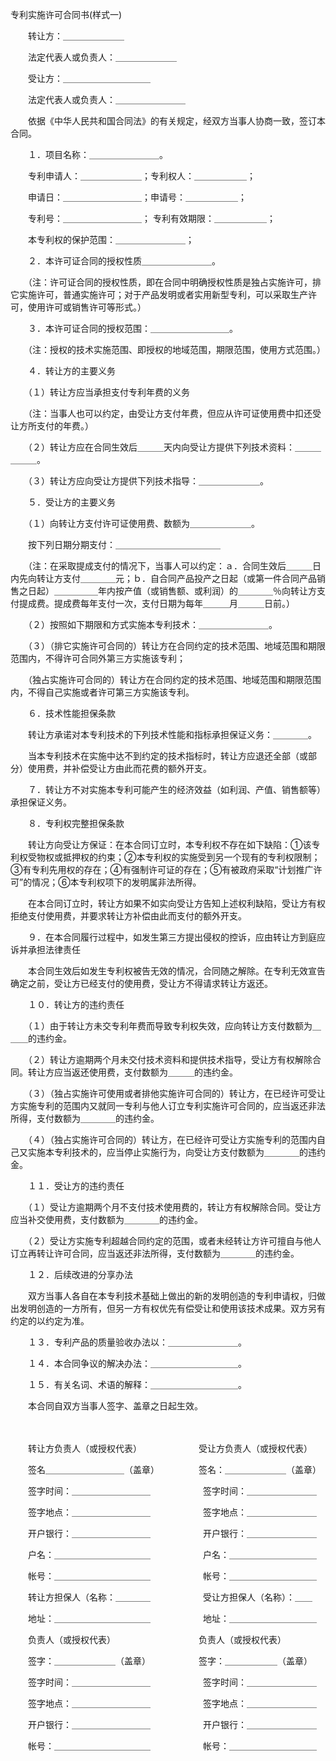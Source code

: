 



专利实施许可合同书(样式一)



 

　　转让方：＿＿＿＿＿＿＿

　　法定代表人或负责人：＿＿＿＿＿＿＿

　　受让方：＿＿＿＿＿＿＿＿＿＿

　　法定代表人或负责人：＿＿＿＿＿＿＿＿　　

　　依据《中华人民共和国合同法》的有关规定，经双方当事人协商一致，签订本合同。

　　１．项目名称：＿＿＿＿＿＿＿＿。

　　专利申请人：＿＿＿＿＿＿＿；专利权人：＿＿＿＿＿＿；

　　申请日：＿＿＿＿＿＿＿＿＿；申请号：＿＿＿＿＿＿；

　　专利号：＿＿＿＿＿＿＿＿＿； 专利有效期限：＿＿＿＿＿＿；

　　本专利权的保护范围：＿＿＿＿＿＿＿＿；

　　２．本许可证合同的授权性质＿＿＿＿＿＿＿＿。

　　（注：许可证合同的授权性质，即在合同中明确授权性质是独占实施许可，排它实施许可，普通实施许可；对于产品发明或者实用新型专利，可以采取生产许可，使用许可或销售许可等形式。）

　　３．本许可证合同的授权范围：＿＿＿＿＿＿＿＿＿。

　　（注：授权的技术实施范围、即授权的地域范围，期限范围，使用方式范围。）

　　４．转让方的主要义务

　　（１）转让方应当承担支付专利年费的义务

　　（注：当事人也可以约定，由受让方支付年费，但应从许可证使用费中扣还受让方所支付的年费。）

　　（２）转让方应在合同生效后＿＿＿天内向受让方提供下列技术资料：＿＿＿＿＿＿。

　　（３）转让方应向受让方提供下列技术指导：＿＿＿＿＿＿＿。

　　５．受让方的主要义务

　　（１）向转让方支付许可证使用费、数额为＿＿＿＿＿＿＿。

　　按下列日期分期支付：＿＿＿＿＿＿＿＿＿＿＿＿

　　（注：在采取提成支付的情况下，当事人可以约定：ａ．合同生效后＿＿＿日内先向转让方支付＿＿＿＿元；ｂ．自合同产品投产之日起（或第一件合同产品销售之日起）＿＿＿＿＿年内按产值（或销售额、或利润）的＿＿＿＿％向转让方支付提成费。提成费每年支付一次，支付日期为每年＿＿＿月＿＿＿日前。）

　　（２）按照如下期限和方式实施本专利技术：＿＿＿＿＿＿＿＿。

　　（３）（排它实施许可合同的）转让方在合同约定的技术范围、地域范围和期限范围内，不得许可合同外第三方实施该专利；

　　（独占实施许可合同的）转让方在合同约定的技术范围、地域范围和期限范围内，不得自己实施或者许可第三方实施该专利。

　　６．技术性能担保条款

　　转让方承诺对本专利技术的下列技术性能和指标承担保证义务：＿＿＿＿。

　　当本专利技术在实施中达不到约定的技术指标时，转让方应退还全部（或部分）使用费，并补偿受让方由此而花费的额外开支。

　　７．转让方不对实施本专利可能产生的经济效益（如利润、产值、销售额等）承担保证义务。

　　８．专利权完整担保条款

　　转让方向受让方保证：在本合同订立时，本专利权不存在如下缺陷：①该专利权受物权或抵押权的约束；②本专利权的实施受到另一个现有的专利权限制；③有专利先用权的存在；④有强制许可证的存在；⑤有被政府采取“计划推广许可”的情况；⑥本专利权项下的发明属非法所得。

　　在本合同订立时，转让方如果不如实向受让方告知上述权利缺陷，受让方有权拒绝支付使用费，并要求转让方补偿由此而支付的额外开支。

　　９．在本合同履行过程中，如发生第三方提出侵权的控诉，应由转让方到庭应诉并承担法律责任

　　本合同生效后如发生专利权被告无效的情况，合同随之解除。在专利无效宣告确定之前，受让方已经支付的使用费，受让方不得请求转让方返还。

　　１０．转让方的违约责任

　　（１）由于转让方未交专利年费而导致专利权失效，应向转让方支付数额为＿＿＿的违约金。

　　（２）转让方逾期两个月未交付技术资料和提供技术指导，受让方有权解除合同。转让方应当返还使用费，支付数额为＿＿＿的违约金。

　　（３）（独占实施许可使用或者排他实施许可合同的）转让方，在已经许可受让方实施专利的范围内又就同一专利与他人订立专利实施许可合同的，应当返还非法所得，支付数额为＿＿＿＿的违约金。

　　（４）（独占实施许可合同的）转让方，在已经许可受让方实施专利的范围内自己又实施本专利技术的，应当停止实施行为，向受让方支付数额为＿＿＿＿的违约金。

　　１１．受让方的违约责任

　　（１）受让方逾期两个月不支付技术使用费的，转让方有权解除合同。受让方应当补交使用费，支付数额为＿＿＿＿的违约金。

　　（２）受让方实施专利超越合同约定的范围，或者未经转让方许可擅自与他人订立再转让许可合同，应当返还非法所得，支付数额为＿＿＿＿的违约金。

　　１２．后续改进的分享办法

　　双方当事人各自在本专利技术基础上做出的新的发明创造的专利申请权，归做出发明创造的一方所有，但另一方有权优先有偿受让和使用该技术成果。双方另有约定的以约定为准。

　　１３．专利产品的质量验收办法以：＿＿＿＿＿＿＿＿。

　　１４．本合同争议的解决办法：＿＿＿＿＿＿＿＿＿＿。

　　１５．有关名词、术语的解释：＿＿＿＿＿＿＿＿＿＿。

　　本合同自双方当事人签字、盖章之日起生效。　　

　　

　　转让方负责人（或授权代表）　　　　　　　受让方负责人（或授权代表）

　　签名＿＿＿＿＿＿＿＿＿（盖章）　　　　　签名：＿＿＿＿＿＿＿（盖章）

　　签字时间：＿＿＿＿＿＿＿＿＿　　　　　　签字时间：＿＿＿＿＿＿＿＿

　　签字地点：＿＿＿＿＿＿＿＿＿　　　　　　签字地点：＿＿＿＿＿＿＿＿

　　开户银行：＿＿＿＿＿＿＿＿＿　　　　　　开户银行：＿＿＿＿＿＿＿＿

　　户名：＿＿＿＿＿＿＿＿＿＿＿　　　　　　户名：＿＿＿＿＿＿＿＿＿＿

　　帐号：＿＿＿＿＿＿＿＿＿＿＿　　　　　　帐号：＿＿＿＿＿＿＿＿＿＿

　　转让方担保人（名称：＿＿＿＿　　　　　　受让方担保人（名称）：＿＿

　　地址：＿＿＿＿＿＿＿＿＿＿＿　　　　　　地址：＿＿＿＿＿＿＿＿＿＿

　　负责人（或授权代表）　　　　　　　　　　负责人（或授权代表）

　　签字：＿＿＿＿＿＿＿（盖章）　　　　　　签字：＿＿＿＿＿＿（盖章）

　　签字时间：＿＿＿＿＿＿＿＿＿　　　　　　签字时间：＿＿＿＿＿＿＿＿

　　签字地点：＿＿＿＿＿＿＿＿＿　　　　　　签字地点：＿＿＿＿＿＿＿＿

　　开户银行：＿＿＿＿＿＿＿＿＿　　　　　　开户银行：＿＿＿＿＿＿＿＿

　　帐号：＿＿＿＿＿＿＿＿＿＿＿　　　　　　帐号：＿＿＿＿＿＿＿＿＿＿